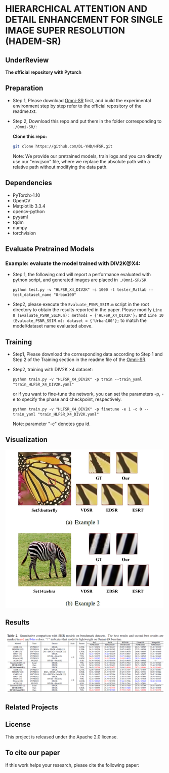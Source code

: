 # HIERARCHICAL ATTENTION AND DETAIL ENHANCEMENT FOR SINGLE IMAGE SUPER RESOLUTION (HADEM-SR)
## UnderReview

**The official repository with Pytorch**

## Preparation
- Step 1, Please download [Omni-SR](https://github.com/Francis0625/Omni-SR) first, and build the experimental environment step by step refer to the official repository of the readme.txt.

- Step 2, Download this repo and put them in the folder corresponding to ```./Omni-SR/```:

  **Clone this repo:**
  ```bash
  git clone https://github.com/DL-YHD/HFSR.git
  ```

  Note: We provide our pretrained models, train logs and you can directly use our "env.json" file, where we replace the absolute path with a relative path without modifying the data path.

## Dependencies
- PyTorch>1.10
- OpenCV
- Matplotlib 3.3.4 
- opencv-python 
- pyyaml
- tqdm
- numpy
- torchvision

## Evaluate Pretrained Models
### Example: evaluate the model trained with DIV2K@X4:

- Step 1, the following cmd will report a performance evaluated with python script, and generated images are placed in ```./Omni-SR/SR```
  ```
  python test.py -v "HLFSR_X4_DIV2K" -s 1000 -t tester_Matlab --test_dataset_name "Urban100"
  ```
- Step2, please execute the ```Evaluate_PSNR_SSIM.m``` script in the root directory to obtain the results reported in the paper. Please modify ```Line 8 (Evaluate_PSNR_SSIM.m): methods = {'HLFSR_X4_DIV2K'};``` and ```Line 10 (Evaluate_PSNR_SSIM.m): dataset = {'Urban100'};``` to match the model/dataset name evaluated above.

## Training

  - Step1, Please download the corresponding data according to Step 1 and Step 2 of the Training section in the readme file of the [Omni-SR](https://github.com/Francis0625/Omni-SR).

  - Step2, training with DIV2K $\times 4$ dataset:
    ```
    python train.py -v "HLFSR_X4_DIV2K" -p train --train_yaml "train_HLFSR_X4_DIV2K.yaml"
    ```
    or if you want to fine-tune the network, you can set the parameters -p, -e to specify the phase and checkpoint, respectively.
    ```
    python train.py -v "HLFSR_X4_DIV2K" -p finetune -e 1 -c 0 --train_yaml "train_HLFSR_X4_DIV2K.yaml"
    ```
    Note: parameter "-c" denotes gpu id.

## Visualization

  ![performance](./doc/imgs/demo.png)

## Results
  ![performance](./doc/imgs/result.png)


## Related Projects

## License
This project is released under the Apache 2.0 license. 

## To cite our paper
If this work helps your research, please cite the following paper:

```

```
